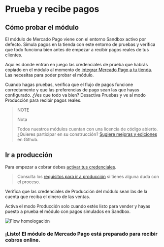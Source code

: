 # Prueba y recibe pagos

## Cómo probar el módulo

El módulo de Mercado Pago viene con el entorno Sandbox activo por defecto. Simula pagos en la tienda con este entorno de pruebas y verifica que todo funciona bien antes de empezar a recibir pagos reales de tus clientes. 
 
Aquí es donde entran en juego las credenciales de prueba que habrás copiado en el módulo al momento de [integrar Mercado Pago a tu tienda](https://www.mercadopago[FAKER][URL][DOMAIN]/developers/es/guides/plugins/woocommerce/integration). Las necesitas para poder probar el módulo.

Cuando hagas pruebas, verifica que el flujo de pagos funcione correctamente y que las preferencias de pago sean las que hayas configurado. ¿Ves que todo va bien? Desactiva Pruebas y ve al modo Producción para recibir pagos reales.

> NOTE
>
> Nota
>
> Todos nuestros módulos cuentan con una licencia de código abierto. ¿Quieres participar en su construcción? [Sugiere mejoras y ediciones](https://github.com/mercadopago/cart-woocommerce) en Github.

## Ir a producción

Para empezar a cobrar debes [activar tus credenciales](https://www.mercadopago.com/mla/account/credentials/).

> Consulta los [requisitos para ir a producción](https://www.mercadopago[FAKER][URL][DOMAIN]/developers/es/guides/online-payments/checkout-api/goto-production) si tienes alguna duda con el proceso.

Verifica que las credenciales de Producción del módulo sean las de la cuenta que reciba el dinero de las ventas. 

Activa el modo Producción solo cuando estés listo para vender y hayas puesto a prueba el módulo con pagos simulados en Sandbox.

![Flow homologación](/images/woocomerce/es_woo_homologacion.gif)

### ¡Listo! El módulo de Mercado Pago está preparado para recibir cobros online.